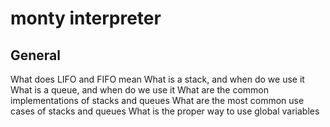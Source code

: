 # monty interpreter

## General
What does LIFO and FIFO mean
What is a stack, and when do we use it
What is a queue, and when do we use it
What are the common implementations of stacks and queues
What are the most common use cases of stacks and queues
What is the proper way to use global variables
